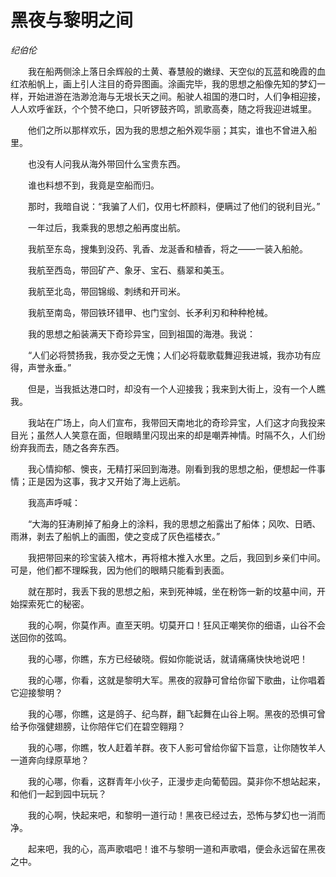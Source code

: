 # 黑夜与黎明之间

*纪伯伦*

　　我在船两侧涂上落日余辉般的土黄、春慧般的嫩绿、天空似的瓦蓝和晚霞的血红浓船帆上，画上引人注目的奇异图画。涂画完毕，我的思想之船像先知的梦幻一样，开始进游在浩渺沧海与无垠长天之间。船驶人祖国的港口时，人们争相迎接，人人欢呼雀跃，个个赞不绝口，只听锣鼓齐鸣，凯歌高奏，随之将我迎进城里。

　　他们之所以那样欢乐，因为我的思想之船外观华丽；其实，谁也不曾进入船里。

　　也没有人问我从海外带回什么宝贵东西。

　　谁也料想不到，我竟是空船而归。

　　那时，我暗自说：“我骗了人们，仅用七杯颜料，便瞒过了他们的锐利目光。”

　　一年过后，我乘我的思想之船再度出航。

　　我航至东岛，搜集到没药、乳香、龙涎香和植香，将之——一装入船舱。

　　我航至西岛，带回矿产、象牙、宝石、翡翠和美玉。

　　我航至北岛，带回锦缎、刺绣和开司米。

　　我航至南岛，带回铁环错甲、也门宝剑、长矛利刃和种种枪械。

　　我的思想之船装满天下奇珍异宝，回到祖国的海港。我说：

　　“人们必将赞扬我，我亦受之无愧；人们必将载歌载舞迎我进城，我亦功有应得，声誉永垂。”

　　但是，当我抵达港口时，却没有一个人迎接我；我来到大街上，没有一个人瞧我。

　　我站在广场上，向人们宣布，我带回天南地北的奇珍异宝，人们这才向我投来目光；虽然人人笑意在面，但眼睛里闪现出来的却是嘲弄神情。时隔不久，人们纷纷弃我而去，随之各奔东西。

　　我心情抑郁、懊丧，无精打采回到海港。刚看到我的思想之船，便想起一件事情；正是因为这事，我才又开始了海上远航。

　　我高声呼喊：

　　“大海的狂涛刷掉了船身上的涂料，我的思想之船露出了船体；风吹、日晒、雨淋，剥去了船帆上的画图，使之变成了灰色褴楼衣。”

　　我把带回来的珍宝装入棺木，再将棺木推入水里。之后，我回到乡亲们中间。可是，他们都不理睬我，因为他们的眼睛只能看到表面。

　　就在那时，我丢下我的思想之船，来到死神城，坐在粉饰一新的坟墓中间，开始探索死亡的秘密。

　　我的心啊，你莫作声。直至天明。切莫开口！狂风正嘲笑你的细语，山谷不会送回你的弦鸣。

　　我的心哪，你瞧，东方已经破晓。假如你能说话，就请痛痛快快地说吧！

　　我的心哪，你看，这就是黎明大军。黑夜的寂静可曾给你留下歌曲，让你唱着它迎接黎明？

　　我的心哪，你瞧，这是鸽子、纪鸟群，翻飞起舞在山谷上啊。黑夜的恐惧可曾给予你强健翅膀，让你陪伴它们在碧空翱翔？

　　我的心哪，你瞧，牧人赶着羊群。夜下人影可曾给你留下旨意，让你随牧羊人一道奔向绿原草地？

　　我的心哪，你看，这群青年小伙子，正漫步走向葡萄园。莫非你不想站起来，和他们一起到园中玩玩？

　　我的心啊，快起来吧，和黎明一道行动！黑夜已经过去，恐怖与梦幻也一消而净。

　　起来吧，我的心，高声歌唱吧！谁不与黎明一道和声歌唱，便会永远留在黑夜之中。